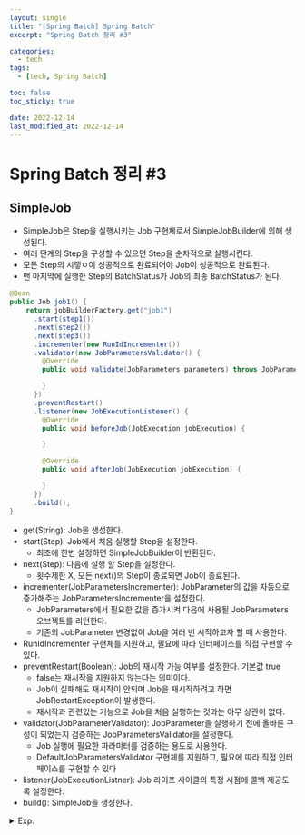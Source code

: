 ```yaml
---
layout: single
title: "[Spring Batch] Spring Batch"
excerpt: "Spring Batch 정리 #3"

categories:
  - tech
tags:
  - [tech, Spring Batch]

toc: false
toc_sticky: true

date: 2022-12-14
last_modified_at: 2022-12-14
---
```

# Spring Batch 정리 #3
## SimpleJob
- SimpleJob은 Step을 실행시키는 Job 구현체로서 SimpleJobBuilder에 의해 생성된다.
- 여러 단계의 Step을 구성할 수 있으면 Step을 순차적으로 실행시킨다.
- 모든 Step의 시랳ㅇ이 성공적으로 완료되어야 Job이 성공적으로 완료된다.
- 맨 마지막에 실행한 Step의 BatchStatus가 Job의 최종 BatchStatus가 된다.

```java
@Bean
public Job job1() {
    return jobBuilderFactory.get("job1")
      .start(step1())
      .next(step2())
      .next(step3())
      .incrementer(new RunIdIncrementer())
      .validator(new JobParametersValidator() {
        @Override
        public void validate(JobParameters parameters) throws JobParametersInvalidException {

        }
      })
      .preventRestart()
      .listener(new JobExecutionListener() {
        @Override
        public void beforeJob(JobExecution jobExecution) {

        }

        @Override
        public void afterJob(JobExecution jobExecution) {

        }
      })
      .build();
}
```

- get(String): Job을 생성한다.
- start(Step): Job에서 처음 실행할 Step을 설정한다.
  - 최초에 한번 설정하면 SimpleJobBuilder이 반환된다.
- next(Step): 다음에 실행 할 Step을 설정한다.
  - 횟수제한 X, 모든 next()의 Step이 종료되면 Job이 종료된다.
- incrementer(JobParametersIncrementer): JobParameter의 값을 자동으로 증가해주는 JobParametersIncrementer을 설정한다.
  - JobParameters에서 필요한 값을 증가시켜 다음에 사용될 JobParameters 오브젝트를 리턴한다.
  - 기존의 JobParameter 변경없이 Job을 여러 번 시작하고자 할 때 사용한다.
- RunIdIncrementer 구현체를 지원하고, 필요에 따라 인터페이스를 직접 구현할 수 있다.
- preventRestart(Boolean): Job의 재시작 가능 여부를 설정한다. 기본값 true
  - false는 재시작을 지원하지 않는다는 의미이다.
  - Job이 실패해도 재시작이 안되며 Job을 재시작하려고 하면 JobRestartException이 발생한다.
  - 재시작과 관련있는 기능으로 Job을 처음 실행하는 것과는 아무 상관이 없다.
- validator(JobParameterValidator): JobParameter을 실행하기 전에 올바른 구성이 되었는지 검증하는 JobParametersValidator을 설정한다.
  - Job 실행에 필요한 파라미터를 검증하는 용도로 사용한다.
  - DefaultJobParametersValidator 구현체를 지원하고, 필요에 따라 직접 인터페이스를 구현할 수 있다
- listener(JobExecutionListner): Job 라이프 사이클의 특정 시점에 콜백 제공도록 설정한다.
- build(): SimpleJob을 생성한다.

<details>
  <summary>Exp.</summary>  
  <pre>

### 참조


  </pre>
</details>
